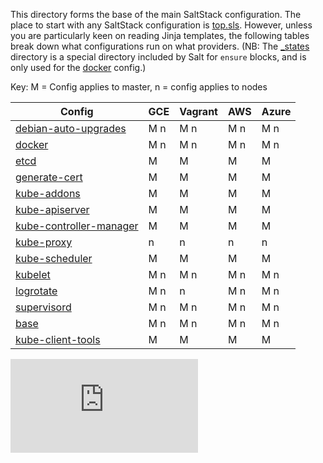 This directory forms the base of the main SaltStack configuration. The
place to start with any SaltStack configuration is
[top.sls](top.sls). However, unless you are particularly keen on
reading Jinja templates, the following tables break down what
configurations run on what providers. (NB: The [_states](_states/)
directory is a special directory included by Salt for `ensure` blocks,
and is only used for the [docker](docker/) config.)

Key: M = Config applies to master, n = config applies to nodes

Config                                              | GCE   | Vagrant | AWS | Azure
----------------------------------------------------|-------|---------|-----|------
[debian-auto-upgrades](debian-auto-upgrades/)       | M n   | M n     | M n | M n
[docker](docker/)                                   | M n   | M n     | M n | M n
[etcd](etcd/)                                       | M     | M       | M   | M
[generate-cert](generate-cert/)                     | M     | M       | M   | M
[kube-addons](kube-addons/)                         | M     | M       | M   | M
[kube-apiserver](kube-apiserver/)                   | M     | M       | M   | M
[kube-controller-manager](kube-controller-manager/) | M     | M       | M   | M
[kube-proxy](kube-proxy/)                           |   n   |   n     |   n |   n
[kube-scheduler](kube-scheduler/)                   | M     | M       | M   | M
[kubelet](kubelet/)                                 | M n   | M n     | M n | M n
[logrotate](logrotate/)                             | M n   |   n     | M n | M n
[supervisord](supervisor/)                          | M n   | M n     | M n | M n
[base](base.sls)                                    | M n   | M n     | M n | M n
[kube-client-tools](kube-client-tools.sls)          | M     | M       | M   | M


[![Analytics](https://kubernetes-site.appspot.com/UA-36037335-10/GitHub/cluster/saltbase/salt/README.md?pixel)]()
